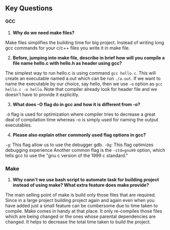 ## Key Questions

#### GCC
1. **Why do we need make files?**

 Make files simplifies the building time for big project. Instead of writing long gcc commands for your c/c++ files you write it in make file.

2. **Before, jumping into make file, describe in brief how will you compile a file name hello.c with hello.h as header using gcc?**

  The simplest way to run hello.c is using command ``gcc hello.c``. This will create an executable named a.out which can be run ``./a.out``. If we want to name the executable by our choice, say hello,  then we use ``-o`` option as ``gcc hello.c -o hello``. Note that compiler already look for header file and we doesn't have to provide it explicitly.  

3. **What does -O flag do in gcc and how it is different from -o?**

  ``-O`` flag is used for optimization where compiler tries to decrease a great deal of compilation time whereas -o is simply used for naming the output executables.

4. **Please also explain other commonly used flag options in gcc?**

  ``-g``: This flag allow us to use the debugger gdb.
  ``-Og``: This flag optimizes debugging experience
  Another common flag is the ``-std=gnu99`` option, which tells gcc to use the "gnu c version of the 1999 c standard."

### Make

1. **Why cann't we use bash script to automate task for building project instead of using make? What extra feature does make provide?**

  The main selling point of make is build only those files that are required. Since in a large project building project again and again even when you have added just a small feature can be cumbersome due to time taken to compile. Make comes in handy at that place. It only re-compiles those files which are being changed or the ones whose parental dependencies are changed. It helps to decrease the total time taken to build the project.
